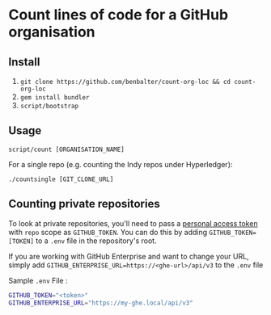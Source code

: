 # Count lines of code for a GitHub organisation

## Install

1. `git clone https://github.com/benbalter/count-org-loc && cd count-org-loc`
2. `gem install bundler`
3. `script/bootstrap`

## Usage

```
script/count [ORGANISATION_NAME]
```

For a single repo (e.g. counting the Indy repos under Hyperledger):

```
./countsingle [GIT_CLONE_URL]
```

## Counting private repositories

To look at private repositories, you'll need to pass a [personal access token](https://github.com/settings/tokens/new) with `repo` scope as `GITHUB_TOKEN`. You can do this by adding `GITHUB_TOKEN=[TOKEN]` to a `.env` file in the repository's root.

If you are working with GitHub Enterprise and want to change your URL, simply add `GITHUB_ENTERPRISE_URL=https://<ghe-url>/api/v3` to the `.env` file


Sample `.env` File :

```bash
GITHUB_TOKEN="<token>"
GITHUB_ENTERPRISE_URL="https://my-ghe.local/api/v3"
```
